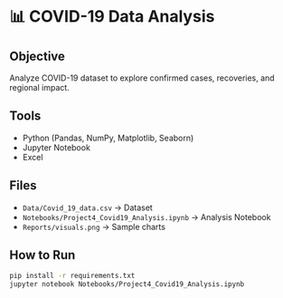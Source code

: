 # 📊 COVID-19 Data Analysis

## Objective
Analyze COVID-19 dataset to explore confirmed cases, recoveries, and regional impact.

## Tools
- Python (Pandas, NumPy, Matplotlib, Seaborn)
- Jupyter Notebook
- Excel

## Files
- `Data/Covid_19_data.csv` → Dataset
- `Notebooks/Project4_Covid19_Analysis.ipynb` → Analysis Notebook
- `Reports/visuals.png` → Sample charts

## How to Run
```bash
pip install -r requirements.txt
jupyter notebook Notebooks/Project4_Covid19_Analysis.ipynb
